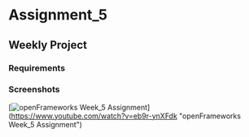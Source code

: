 
# Assignment_5

## Weekly Project

### Requirements


### Screenshots
[![openFrameworks Week_5 Assignment](https://www.youtube.com/watch?v=eb9r-ynXFdk/0.jpg)]
(https://www.youtube.com/watch?v=eb9r-ynXFdk "openFrameworks Week_5 Assignment")




